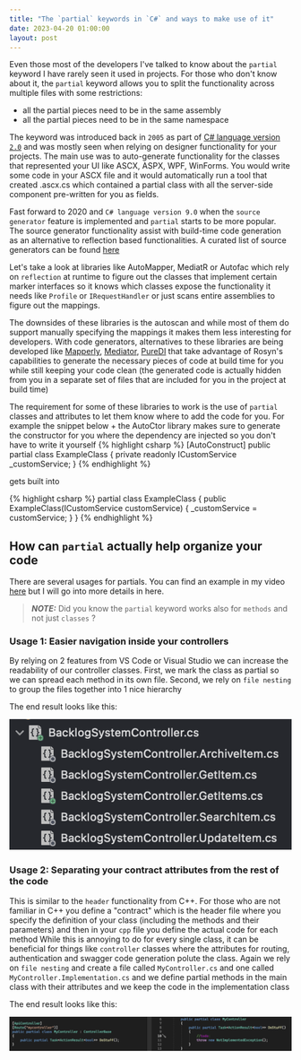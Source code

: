 ```yaml
---
title: "The `partial` keywords in `C#` and ways to make use of it"
date: 2023-04-20 01:00:00
layout: post
---
```


Even those most of the developers I've talked to know about the `partial` keyword I have rarely seen it used in projects. 
For those who don't know about it, the `partial` keyword allows you to split the functionality across multiple files with some restrictions:
- all the partial pieces need to be in the same assembly
- all the partial pieces need to be in the same namespace


The keyword was introduced back in `2005` as part of [C# language version `2.0`](https://learn.microsoft.com/en-us/dotnet/csharp/whats-new/csharp-version-history#c-version-20)
and was mostly seen when relying on designer functionality for your projects. The main use was to auto-generate functionality for the classes that represented your UI like ASCX, ASPX, WPF, WinForms.
You would write some code in your ASCX file and it would automatically run a tool that created <filename>.ascx.cs which contained a partial class with all the server-side component pre-written for you as fields.
  
Fast forward to 2020 and `C# language version 9.0` when the `source generator` feature is implemented and `partial` starts to be more popular.
The source generator functionality assist with build-time code generation as an alternative to reflection based functionalities. A curated list of source generators can be found [here](https://github.com/amis92/csharp-source-generators#source-generators)
  
Let's take a look at libraries like AutoMapper, MediatR or Autofac which rely on `reflection` at runtime to figure out the classes that implement certain marker interfaces so it knows which classes expose the functionality it needs like `Profile` or `IRequestHandler` or just scans entire assemblies to figure out the mappings.
  
The downsides of these libraries is the autoscan and while most of them do support manually specifying the mappings it makes them less interesting for developers.
With code generators, alternatives to these libraries are being developed like [Mapperly](https://github.com/riok/mapperly), [Mediator](https://github.com/martinothamar/Mediator), [PureDI](https://github.com/DevTeam/Pure.DI) that take advantage of Rosyn's capabilities to generate the necessary pieces of code at build time for you while still keeping your code clean (the generated code is actually hidden from you in a separate set of files that are included for you in the project at build time)

The requirement for some of these libraries to work is the use of `partial` classes and attributes to let them know where to add the code for you.
For example the snippet below + the AutoCtor library makes sure to generate the constructor for you where the dependency are injected so you don't have to write it yourself
{% highlight csharp %}
[AutoConstruct]
public partial class ExampleClass
{
    private readonly ICustomService _customService;
}
{% endhighlight %}
  
gets built into
  
{% highlight csharp %}
partial class ExampleClass
{
    public ExampleClass(ICustomService customService)
    {
        _customService = customService;
    }
}
{% endhighlight %}
  
## How can `partial` actually help organize your code
  
There are several usages for partials. You can find an example in my video [here](https://www.youtube.com/watch?v=35VgRuw_vJw&t=1918s) but I will go into more details in here.
  
> **_NOTE:_**  Did you know the `partial` keyword works also for `methods` and not just `classes` ?
  
### Usage 1: Easier navigation inside your controllers
  
By relying on 2 features from VS Code or Visual Studio we can increase the readability of our controller classes.
First, we mark the class as partial so we can spread each method in its own file. Second, we rely on `file nesting` to group the files together into 1 nice hierarchy

The end result looks like this:

![File nested partial classes](/assets/image_filenesting_partial_classes.png)
  
### Usage 2: Separating your contract attributes from the rest of the code
  
This is similar to the `header` functionality from C++. For those who are not familiar in C++ you define a "contract" which is the header file where you specify the definition of your class (including the methods and their parameters) and then in your `cpp` file you define the actual code for each method
While this is annoying to do for every single class, it can be beneficial for things like `controller` classes where the attributes for routing, authentication and swagger code generation polute the class.
Again we rely on `file nesting` and create a file called `MyController.cs` and one called `MyController.Implementation.cs` and we define partial methods in the main class with their attributes and we keep the code in the implementation class

The end result looks like this:

![Partial class contract separation](/assets/image_contractseparating_partial_classes.png)

